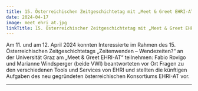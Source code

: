 ```yaml
---
title: 15. Österreichischen Zeitgeschichtetag mit „Meet & Greet EHRI-AT“ 
date: 2024-04-17
image: meet_ehri_at.jpg
linkTitle: 15. Österreichischer Zeitgeschichtetag mit „Meet & Greet EHRI-AT“ 
---
```


Am 11. und am 12. April 2024 konnten Interessierte im Rahmen des 15. Österreichischen Zeitgeschichtetags „Zeitenwenden – Wendezeiten?“ an der Universität Graz am „Meet & Greet EHRI-AT“ teilnehmen: Fabio Rovigo und Marianne Windsperger (beide VWI) beantworteten vor Ort Fragen zu den verschiedenen Tools und Services von EHRI und stellten die künftigen Aufgaben des neu gegründeten österreichischen Konsortiums EHRI-AT vor. 

---